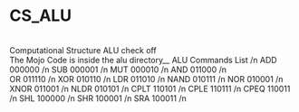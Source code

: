 # CS_ALU
<br>Computational Structure ALU check off </br>
The Mojo Code is inside the alu directory__
ALU Commands List /n
ADD			000000 /n
SUB			000001 /n
MUT			000010 /n
AND			011000 /n	
OR			011110 /n
XOR			010110 /n
LDR			011010 /n
NAND		010111 /n
NOR			010001 /n
XNOR		011001 /n
NLDR		010101 /n
CPLT		110101 /n
CPLE		110111 /n
CPEQ		110011 /n
SHL			100000 /n
SHR			100001 /n
SRA			100011 /n
